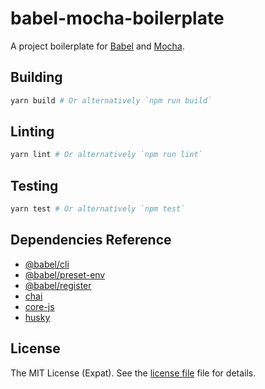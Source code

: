babel-mocha-boilerplate
=======================
A project boilerplate for [Babel](https://babeljs.io/) and [Mocha](https://mochajs.org/).

Building
--------
```sh
yarn build # Or alternatively `npm run build`
```

Linting
-------
```sh
yarn lint # Or alternatively `npm run lint`
```

Testing
-------
```sh
yarn test # Or alternatively `npm test`
```

Dependencies Reference
----------------------
- [@babel/cli](https://babeljs.io/docs/en/babel-cli.html)
- [@babel/preset-env](https://babeljs.io/docs/en/babel-preset-env)
- [@babel/register](https://babeljs.io/docs/en/babel-register.html)
- [chai](https://www.chaijs.com/)
- [core-js](https://github.com/zloirock/core-js)
- [husky](https://typicode.github.io/husky/)

License
-------
The MIT License (Expat). See the [license file](LICENSE) file for details.
